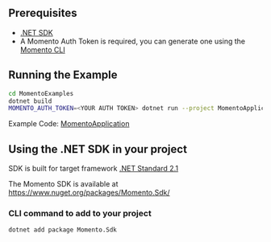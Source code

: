 ## Prerequisites

- [.NET SDK](https://dotnet.microsoft.com/download)
- A Momento Auth Token is required, you can generate one using the [Momento CLI](https://github.com/momentohq/momento-cli)

## Running the Example

```bash
cd MomentoExamples
dotnet build
MOMENTO_AUTH_TOKEN=<YOUR AUTH TOKEN> dotnet run --project MomentoApplication
```

Example Code: [MomentoApplication](MomentoExamples/MomentoApplication/Program.cs)

## Using the .NET SDK in your project

SDK is built for target framework [.NET Standard 2.1](https://github.com/dotnet/standard/blob/v2.1.0/docs/versions/netstandard2.1.md)

The Momento SDK is available at https://www.nuget.org/packages/Momento.Sdk/

### CLI command to add to your project

```
dotnet add package Momento.Sdk
```
